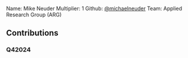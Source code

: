 Name: Mike Neuder
Multiplier: 1
Github: [@michaelneuder](https://github.com/michaelneuder)
Team: Applied Research Group (ARG)

## Contributions
### Q42024

